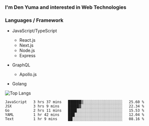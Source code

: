 ### I'm Den Yuma and interested in Web Technologies

### Languages / Framework
- JavaScript/TypeScript
  - React.js
  - Next.js
  - Node.js
  - Express

- GraphQL
  - Apollo.js 

- Golang


![Top Langs](https://github-readme-stats.vercel.app/api/top-langs/?username=denyuma&layout=compact)

<!--START_SECTION:waka-->
```text
JavaScript   3 hrs 37 mins   ██████▒░░░░░░░░░░░░░░░░░░   25.60 % 
JSX          3 hrs 9 mins    █████▓░░░░░░░░░░░░░░░░░░░   22.34 % 
Go           2 hrs 11 mins   ████░░░░░░░░░░░░░░░░░░░░░   15.53 % 
YAML         1 hr 42 mins    ███░░░░░░░░░░░░░░░░░░░░░░   12.04 % 
Text         1 hr 9 mins     ██░░░░░░░░░░░░░░░░░░░░░░░   08.16 % 
```
<!--END_SECTION:waka-->

